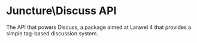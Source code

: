 Juncture\Discuss API
================================

The API that powers Discuss, a package aimed at Laravel 4 that provides a simple tag-based discussion system.
